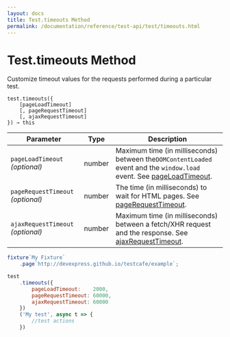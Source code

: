 ```yaml
---
layout: docs
title: Test.timeouts Method
permalink: /documentation/reference/test-api/test/timeouts.html
---
```

# Test.timeouts Method

Customize timeout values for the requests performed during a particular test.

```text
test.timeouts({
    [pageLoadTimeout]
    [, pageRequestTimeout]
    [, ajaxRequestTimeout]
}) → this
```

Parameter                         | Type   | Description
--------------------------------- | ------ | ---------------------------------------------------------------------------
`pageLoadTimeout` *(optional)*    | number | Maximum time (in milliseconds) between the`DOMContentLoaded` event and the `window.load` event. See [pageLoadTimeout](../../configuration-file.md#pageloadtimeout).
`pageRequestTimeout` *(optional)* | number | The time (in milliseconds) to wait for HTML pages. See [pageRequestTimeout](../../configuration-file.md#ajaxrequesttimeout).
`ajaxRequestTimeout` *(optional)* | number | Maximum time (in milliseconds) between a fetch/XHR request and the response. See [ajaxRequestTimeout](../../configuration-file.md#ajaxrequesttimeout).

```js
fixture`My Fixture`
    .page`http://devexpress.github.io/testcafe/example`;

test
    .timeouts({
        pageLoadTimeout:    2000,
        pageRequestTimeout: 60000,
        ajaxRequestTimeout: 60000
    })
    ('My test', async t => {
        //test actions
    })
```
